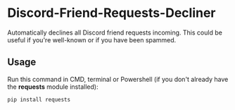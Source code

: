 # Discord-Friend-Requests-Decliner
Automatically declines all Discord friend requests incoming.
This could be useful if you're well-known or if you have been spammed.

## Usage
Run this command in CMD, terminal or Powershell (if you don't already have the **requests** module installed):
```
pip install requests
```
